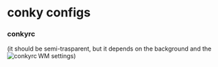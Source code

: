 # conky configs 

### conkyrc
(it should be semi-trasparent, but it depends on the background and the WM settings)
<img src="https://i.imgur.com/ig27yhP.png" alt='conkyrc' align='left'>
